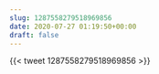 ```yaml
---
slug: 1287558279518969856
date: 2020-07-27 01:19:50+00:00
draft: false
---
```


{{< tweet 1287558279518969856 >}}

